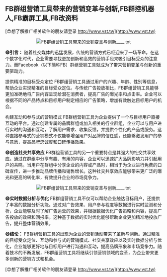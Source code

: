 ## **FB群组营销工具带来的营销变革与创新,FB群控机器人,FB霸屏工具,FB改资料**

[😍想了解推广相关软件的朋友请登录 http://www.vst.tw](http://www.vst.tw)

 <center><img src="https://vst.tw/MP4/tuiguang/png/1.png" alt="FB群组营销工具带来的营销变革与创新____.txt"></center>

**😄引言：**
随着社交媒体的迅猛发展，传统的营销方式已经迎来了一场革命。在这个数字化时代，企业需要寻找更加创新和高效的营销手段来吸引目标受众的注意力。而Facebook（以下简称FB）群组营销工具就成为了带来营销变革与创新的重要驱动力。

提供精准的目标受众定位
FB群组营销工具通过用户的兴趣、年龄、性别等信息，帮助企业实现精准的目标受众定位。与传统广告投放相比，FB群组营销工具能够更加准确地将广告内容呈现给潜在消费者，提高广告的曝光率和点击率。企业可以根据不同的产品特点和目标用户制定相应的广告策略，增加有效触达目标用户的机会。

构建互动和参与式的营销模式
FB群组营销工具为企业提供了一个与目标用户直接互动的平台。通过创建专属的品牌群组或加入相关的行业群组，企业可以与用户进行实时的沟通和互动，了解用户需求、收集反馈，并提供个性化的产品或服务。这种直接参与式的营销模式不仅能够增强用户对品牌的信任感，还能够激发用户的参与意愿，提高品牌忠诚度和口碑传播效果。

**😄创造社交共享效应**
FB群组营销工具的另一个重要特点是其强大的社交共享效应。通过在群组中分享有趣、有用的内容，企业可以迅速扩大品牌影响力并引起用户的共鸣。当用户在群组中分享企业的内容或产品时，相当于为企业进行免费的口碑宣传，进一步推动品牌传播和销售增长。这种社交共享效应能够带来更广泛的曝光和更高的转化率，有效提升企业的市场竞争力。

 <center><img src="https://vst.tw/MP4/tuiguang/png/7.png" alt="FB群组营销工具带来的营销变革与创新____.txt"></center>

**😄实时数据分析与优化**
FB群组营销工具不仅可以帮助企业触达目标用户，还提供了丰富的数据分析功能。通过对广告效果、用户参与程度等数据进行实时监测和分析，企业能够及时了解广告运营的效果，并根据数据优化广告策略和内容，提高广告投放的效果和回报率。这种基于数据的实时优化能够帮助企业更加精准地投放广告，提升整体营销效果。

**😄结论：**
FB群组营销工具的出现为企业的营销活动带来了革新与创新。通过精准的目标受众定位、互动和参与式的营销模式、社交共享效应以及实时数据分析与优化，企业能够更好地与目标用户进行沟通和互动，提高品牌形象和市场竞争力。随着技术的不断发展，FB群组营销工具将继续引领营销领域的变革，为企业带来更多创新的营销方式和机会。

[😍想了解推广相关软件的朋友请登录 http://www.vst.tw](http://www.vst.tw)



